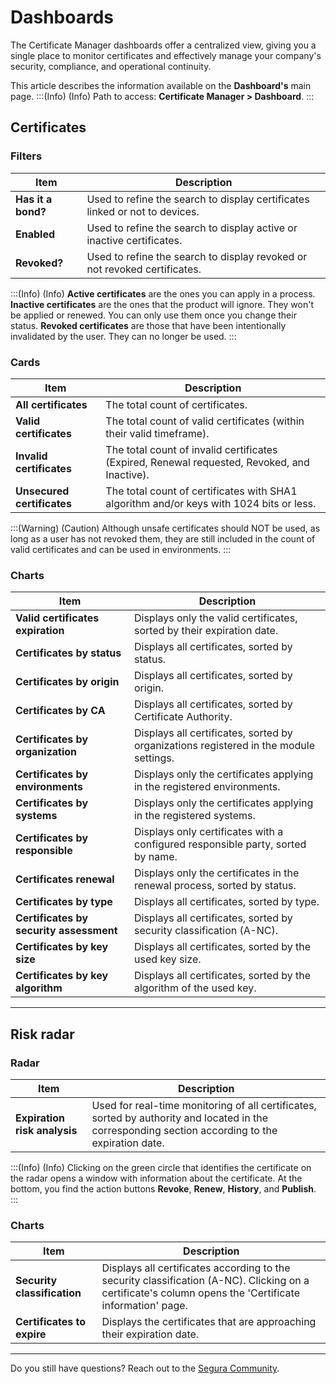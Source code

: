 # Dashboards

The Certificate Manager dashboards offer a centralized view, giving you a single place to monitor certificates and effectively manage your company's security, compliance, and operational continuity.

This article describes the information available on the **Dashboard's** main page.
:::(Info) (Info)
Path to access: **Certificate Manager > Dashboard**.
:::

## Certificates

### Filters
| Item | Description |
| --- | --- |
| **Has it a bond?** |Used to refine the search to display certificates linked or not to devices. |
| **Enabled** |Used to refine the search to display active or inactive certificates. |
| **Revoked?** |Used to refine the search to display revoked or not revoked certificates. |

:::(Info) (Info)
**Active certificates** are the ones you can apply in a process.
**Inactive certificates** are the ones that the product will ignore. They won't be applied or renewed. You can only use them once you change their status.
**Revoked certificates** are those that have been intentionally invalidated by the user.  They can no longer be used.
:::

### Cards

| Item | Description |
| --- | --- |
| **All certificates** |The total count of certificates. |
| **Valid certificates** |The total count of valid certificates (within their valid timeframe).|
| **Invalid certificates** |The total count of invalid certificates (Expired, Renewal requested, Revoked, and Inactive).|
| **Unsecured certificates** |The total count of certificates with SHA1 algorithm and/or keys with 1024 bits or less. |

:::(Warning) (Caution)
Although unsafe certificates should NOT be used, as long as a user has not revoked them, they are still included in the count of valid certificates and can be used in environments.
:::

### Charts
| Item | Description |
| --- | --- |
| **Valid certificates expiration** |Displays only the valid certificates, sorted by their expiration date. |
| **Certificates by status** |Displays all certificates, sorted by status. |
| **Certificates by origin** |Displays all certificates, sorted by origin. |
| **Certificates by CA** |Displays all certificates, sorted by Certificate Authority. |
| **Certificates by organization** |Displays all certificates, sorted by organizations registered in the module settings. |
| **Certificates by environments** |Displays only the certificates applying in the registered environments. |
| **Certificates by systems** |Displays only the certificates applying in the registered systems. |
| **Certificates by responsible** |Displays only certificates with a configured responsible party, sorted by name.|
| **Certificates renewal** |Displays only the certificates in the renewal process, sorted by status. |
| **Certificates by type** |Displays all certificates, sorted by type. |
| **Certificates by security assessment** |Displays all certificates, sorted by security classification (A-NC). |
| **Certificates by key size** |Displays all certificates, sorted by the used key size. |
| **Certificates by key algorithm** |Displays all certificates, sorted by the algorithm of the used key. |

* * *
## Risk radar

### Radar

| Item | Description |
| --- | --- |
| **Expiration risk analysis** |Used for real-time monitoring of all certificates, sorted by authority and located in the corresponding section according to the expiration date. |

:::(Info) (Info)
Clicking on the green circle that identifies the certificate on the radar opens a window with information about the certificate. At the bottom,  you find the action buttons **Revoke**, **Renew**, **History**, and **Publish**.
:::

### Charts

| Item | Description |
| --- | --- |
|**Security classification**|Displays all certificates according to the security classification (A-NC). Clicking on a certificate's column opens the 'Certificate information' page.|
| **Certificates to expire** |Displays the certificates that are approaching their expiration date. |
***
Do you still have questions? Reach out to the [Segura Community](https://community.Segura.io/).


